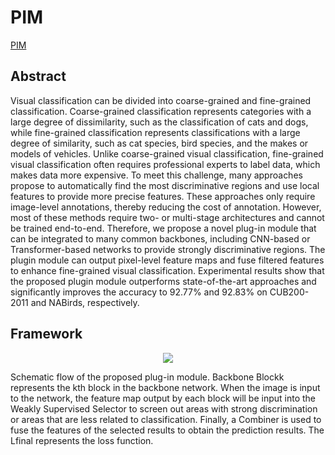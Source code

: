 # PIM

[PIM](https://arxiv.org/abs/2202.03822)

## Abstract

Visual classification can be divided into coarse-grained and fine-grained classification. Coarse-grained classification represents categories with a large degree of dissimilarity, such as the classification of cats and dogs, while fine-grained classification represents classifications with a large degree of similarity, such as cat species, bird species, and the makes or models of vehicles. Unlike coarse-grained visual classification, fine-grained visual classification often requires professional experts to label data, which makes data more expensive. To meet this challenge, many approaches propose to automatically find the most discriminative regions and use local features to provide more precise features. These approaches only require image-level annotations, thereby reducing the cost of annotation. However, most of these methods require two- or multi-stage architectures and cannot be trained end-to-end. Therefore, we propose a novel plug-in module that can be integrated to many common backbones, including CNN-based or Transformer-based networks to provide strongly discriminative regions. The plugin module can output pixel-level feature maps and fuse filtered features to enhance fine-grained visual classification. Experimental results show that the proposed plugin module outperforms state-of-the-art approaches and significantly improves the accuracy to 92.77\% and 92.83\% on CUB200-2011 and NABirds, respectively.

## Framework

<div align=center>
<img src="https://github.com/YangYuqi317/FGVCLib_docs/blob/main/src/mcl_loss.jpg?raw=true"/>
</div>

Schematic flow of the proposed plug-in module. Backbone Blockk
represents the kth block in the backbone network. When the image is input
to the network, the feature map output by each block will be input into the
Weakly Supervised Selector to screen out areas with strong discrimination or
areas that are less related to classification. Finally, a Combiner is used to fuse
the features of the selected results to obtain the prediction results. The Lfinal
represents the loss function.